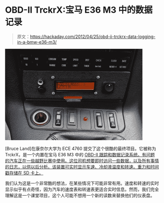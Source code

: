 # OBD-II TrckrX:宝马 E36 M3 中的数据记录

> 原文：<https://hackaday.com/2012/04/25/obd-ii-trckrx-data-logging-in-a-bmw-e36-m3/>

![](img/5d33afa9e1149c67ba8db2096530f422.png "IMG_5107")

[Bruce Land]在康奈尔大学为 ECE 4760 提交了这个很酷的最终项目。它被称为 TrckrX，是一个内置在宝马 E36 M3 中的 [OBD-II 跟踪和数据记录系统。有问题的汽车正在一些越野比赛中使用。这位司机想要即时访问一些数据，以及所有事情的日志，以供以后分析。该装置可实时显示车速、冷却液温度和转速。重力和时间戳存储在 SD 卡上。](http://people.ece.cornell.edu/land/courses/ece4760/FinalProjects/s2012/ppv5/index.html)

我们认为这是一个非常酷的想法，在某些情况下可能非常有用。速度和转速的实时显示似乎有点奇怪，因为汽车的速度表和转速表更适合实时信息。然而，我们完全理解这是一个课堂项目，这个人可能不想用一个新的读数来替换他们的仪表盘。